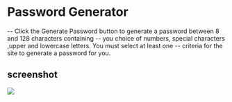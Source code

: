 # Password Generator 
-- Click the Generate Password button to generate a password between 8 and 128 characters containing 
-- you choice of numbers, special characters ,upper and lowercase letters. You must select at least one 
-- criteria for the site to generate a password for you.

## screenshot
<img src="/Develop/images/Sceenshot(1).png">
